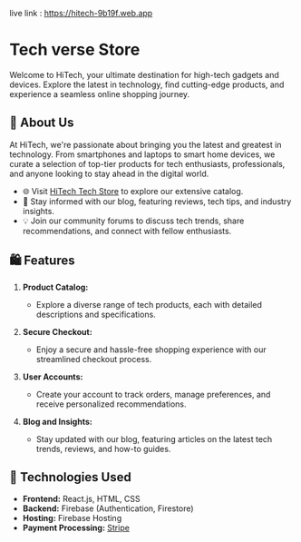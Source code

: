 live link : https://hitech-9b19f.web.app

# Tech verse Store

Welcome to HiTech, your ultimate destination for high-tech gadgets and devices. Explore the latest in technology, find cutting-edge products, and experience a seamless online shopping journey.



## 🚀 About Us

At HiTech, we're passionate about bringing you the latest and greatest in technology. From smartphones and laptops to smart home devices, we curate a selection of top-tier products for tech enthusiasts, professionals, and anyone looking to stay ahead in the digital world.

- 🌐 Visit [HiTech Tech Store](https://hitech-9b19f.web.app) to explore our extensive catalog.
- 📰 Stay informed with our blog, featuring reviews, tech tips, and industry insights.
- 💡 Join our community forums to discuss tech trends, share recommendations, and connect with fellow enthusiasts.

## 🛍️ Features

1. **Product Catalog:**
   - Explore a diverse range of tech products, each with detailed descriptions and specifications.

2. **Secure Checkout:**
   - Enjoy a secure and hassle-free shopping experience with our streamlined checkout process.

3. **User Accounts:**
   - Create your account to track orders, manage preferences, and receive personalized recommendations.

4. **Blog and Insights:**
   - Stay updated with our blog, featuring articles on the latest tech trends, reviews, and how-to guides.


## 🚀 Technologies Used

- **Frontend:** React.js, HTML, CSS
- **Backend:** Firebase (Authentication, Firestore)
- **Hosting:** Firebase Hosting
- **Payment Processing:** [Stripe](https://stripe.com)
